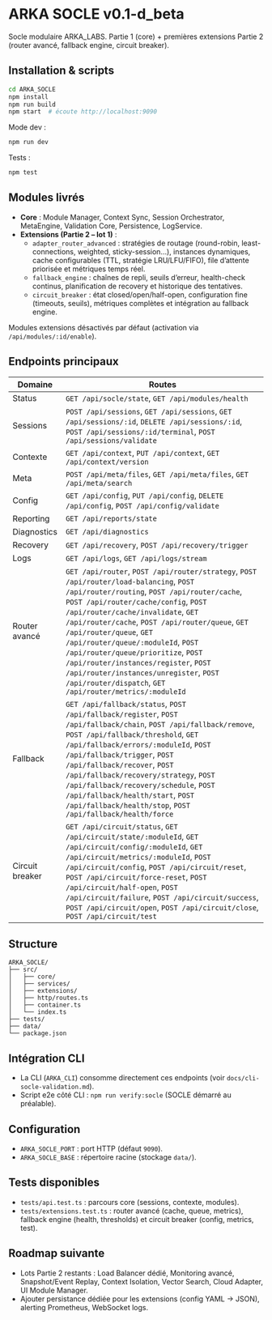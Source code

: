 ﻿# ARKA SOCLE v0.1-d_beta

Socle modulaire ARKA_LABS. Partie 1 (core) + premières extensions Partie 2 (router avancé, fallback engine, circuit breaker).

## Installation & scripts

```bash
cd ARKA_SOCLE
npm install
npm run build
npm start  # écoute http://localhost:9090
```

Mode dev :
```bash
npm run dev
```

Tests :
```bash
npm test
```

## Modules livrés

- **Core** : Module Manager, Context Sync, Session Orchestrator, MetaEngine, Validation Core, Persistence, LogService.
- **Extensions (Partie 2 – lot 1)** :
  - `adapter_router_advanced` : stratégies de routage (round-robin, least-connections, weighted, sticky-session…), instances dynamiques, cache configurables (TTL, stratégie LRU/LFU/FIFO), file d’attente priorisée et métriques temps réel.
  - `fallback_engine` : chaînes de repli, seuils d’erreur, health-check continus, planification de recovery et historique des tentatives.
  - `circuit_breaker` : état closed/open/half-open, configuration fine (timeouts, seuils), métriques complètes et intégration au fallback engine.

Modules extensions désactivés par défaut (activation via `/api/modules/:id/enable`).

## Endpoints principaux

| Domaine | Routes |
|---------|--------|
| Status | `GET /api/socle/state`, `GET /api/modules/health` |
| Sessions | `POST /api/sessions`, `GET /api/sessions`, `GET /api/sessions/:id`, `DELETE /api/sessions/:id`, `POST /api/sessions/:id/terminal`, `POST /api/sessions/validate` |
| Contexte | `GET /api/context`, `PUT /api/context`, `GET /api/context/version` |
| Meta | `POST /api/meta/files`, `GET /api/meta/files`, `GET /api/meta/search` |
| Config | `GET /api/config`, `PUT /api/config`, `DELETE /api/config`, `POST /api/config/validate` |
| Reporting | `GET /api/reports/state` |
| Diagnostics | `GET /api/diagnostics` |
| Recovery | `GET /api/recovery`, `POST /api/recovery/trigger` |
| Logs | `GET /api/logs`, `GET /api/logs/stream` |
| Router avancé | `GET /api/router`, `POST /api/router/strategy`, `POST /api/router/load-balancing`, `POST /api/router/routing`, `POST /api/router/cache`, `POST /api/router/cache/config`, `POST /api/router/cache/invalidate`, `GET /api/router/cache`, `POST /api/router/queue`, `GET /api/router/queue`, `GET /api/router/queue/:moduleId`, `POST /api/router/queue/prioritize`, `POST /api/router/instances/register`, `POST /api/router/instances/unregister`, `POST /api/router/dispatch`, `GET /api/router/metrics/:moduleId` |
| Fallback | `GET /api/fallback/status`, `POST /api/fallback/register`, `POST /api/fallback/chain`, `POST /api/fallback/remove`, `POST /api/fallback/threshold`, `GET /api/fallback/errors/:moduleId`, `POST /api/fallback/trigger`, `POST /api/fallback/recover`, `POST /api/fallback/recovery/strategy`, `POST /api/fallback/recovery/schedule`, `POST /api/fallback/health/start`, `POST /api/fallback/health/stop`, `POST /api/fallback/health/force` |
| Circuit breaker | `GET /api/circuit/status`, `GET /api/circuit/state/:moduleId`, `GET /api/circuit/config/:moduleId`, `GET /api/circuit/metrics/:moduleId`, `POST /api/circuit/config`, `POST /api/circuit/reset`, `POST /api/circuit/force-reset`, `POST /api/circuit/half-open`, `POST /api/circuit/failure`, `POST /api/circuit/success`, `POST /api/circuit/open`, `POST /api/circuit/close`, `POST /api/circuit/test` |

## Structure

```
ARKA_SOCLE/
├── src/
│   ├── core/
│   ├── services/
│   ├── extensions/
│   ├── http/routes.ts
│   ├── container.ts
│   └── index.ts
├── tests/
├── data/
└── package.json
```

## Intégration CLI

- La CLI (`ARKA_CLI`) consomme directement ces endpoints (voir `docs/cli-socle-validation.md`).
- Script e2e côté CLI : `npm run verify:socle` (SOCLE démarré au préalable).

## Configuration

- `ARKA_SOCLE_PORT` : port HTTP (défaut `9090`).
- `ARKA_SOCLE_BASE` : répertoire racine (stockage `data/`).

## Tests disponibles

- `tests/api.test.ts` : parcours core (sessions, contexte, modules).
- `tests/extensions.test.ts` : router avancé (cache, queue, metrics), fallback engine (health, thresholds) et circuit breaker (config, metrics, test).

## Roadmap suivante

- Lots Partie 2 restants : Load Balancer dédié, Monitoring avancé, Snapshot/Event Replay, Context Isolation, Vector Search, Cloud Adapter, UI Module Manager.
- Ajouter persistance dédiée pour les extensions (config YAML -> JSON), alerting Prometheus, WebSocket logs.
